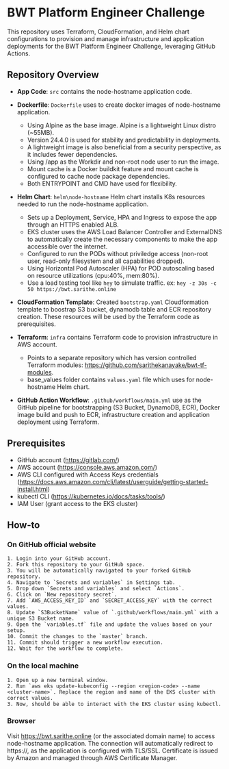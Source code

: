 
# BWT Platform Engineer Challenge

This repository uses Terraform, CloudFormation, and Helm chart configurations to provision and manage infrastructure and application deployments for the BWT Platform Engineer Challenge, leveraging GitHub Actions.

## Repository Overview

- **App Code**:
`src` contains the node-hostname application code.

- **Dockerfile**:
`Dockerfile` uses to create docker images of node-hostname application.
  - Using Alpine as the base image. Alpine is a lightweight Linux distro (~55MB).
  - Version 24.4.0 is used for stability and predictability in deployments. 
  - A lightweight image is also beneficial from a security perspective, as it includes fewer dependencies.
  - Using /app as the Workdir and non-root node user to run the image.
  - Mount cache is a Docker buildkit feature and mount cache is configured to cache node package dependencies.
  - Both ENTRYPOINT and CMD have used for flexibility. 

- **Helm Chart**:
`helm\node-hostname` Helm chart installs K8s resources needed to run the node-hostname application. 
  - Sets up a Deployment, Service, HPA and Ingress to expose the app through an HTTPS enabled ALB. 
  - EKS cluster uses the AWS Load Balancer Controller and ExternalDNS to automatically create the necessary components to make the app accessible over the internet.
  - Configured to run the PODs without priviledge access (non-root user, read-only filesystem and all capabilities dropped).
  - Using Horizontal Pod Autoscaler (HPA) for POD autoscaling based on resource utilizations (cpu:40%, mem:80%).
  - Use a load testing tool like `hey` to simulate traffic. ex: `hey -z 30s -c 50 https://bwt.sarithe.online`

- **CloudFormation Template**:
Created `bootstrap.yaml` Cloudformation template to boostrap S3 bucket, dynamodb table and ECR repository creation. These resources will be used by the Terraform code as prerequisites.

- **Terraform**:
`infra` contains Terraform code to provision infrastructure in AWS account. 
  - Points to a separate repository which has version controlled Terraform modules: https://github.com/sarithekanayake/bwt-tf-modules.
  - base_values folder contains `values.yaml` file which uses for node-hostname Helm chart.

- **GitHub Action Workflow**:
`.github/workflows/main.yml` use as the GitHub pipeline for bootstrapping (S3 Bucket, DynamoDB, ECR), Docker image build and push to ECR, infrastructure creation and application deployment using Terraform. 



## Prerequisites

- GitHub account (https://gitlab.com/)
- AWS account (https://console.aws.amazon.com/)
- AWS CLI configured with Access Keys credentials (https://docs.aws.amazon.com/cli/latest/userguide/getting-started-install.html)
- kubectl CLI (https://kubernetes.io/docs/tasks/tools/)
- IAM User (grant access to the EKS cluster)

## How-to

### On GitHub official website
    1. Login into your GitHub account.
    2. Fork this repository to your GitHub space. 
    3. You will be automatically navigated to your forked GitHub repository.
    4. Navigate to `Secrets and variables` in Settings tab.
    5. Drop down `Secrets and variables` and select `Actions`.
    6. Click on `New repository secret`.
    7. Add `AWS_ACCESS_KEY_ID` and `SECRET_ACCESS_KEY` with the correct values.
    8. Update `S3BucketName` value of `.github/workflows/main.yml` with a unique S3 Bucket name.
    9. Open the `variables.tf` file and update the values based on your setup.
    10. Commit the changes to the `master` branch.
    11. Commit should trigger a new workflow execution.
    12. Wait for the workflow to complete.
    


### On the local machine
 
    1. Open up a new terminal window.
    2. Run `aws eks update-kubeconfig --region <region-code> --name <cluster-name>`. Replace the region and name of the EKS cluster with correct values.
    3. Now, should be able to interact with the EKS cluster using kubectl.



### Browser 
Visit https://bwt.sarithe.online (or the associated domain name) to access node-hostname application. The connection will automatically redirect to https://, as the application is configured with TLS/SSL. Certificate is issued by Amazon and managed through AWS Certificate Manager.